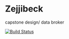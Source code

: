 # Zejjibeck
capstone design/ data broker

[![Build Status](https://travis-ci.org/peter1201/Zejjibeck.svg?branch=pyeon)](https://travis-ci.org/peter1201/Zejjibeck)
